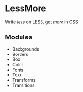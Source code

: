 # LessMore
Write _less_ on LESS, get _more_ in CSS

## Modules
* Backgrounds
* Borders
* Box
* Color
* Fonts
* Text
* Transforms
* Transitions

